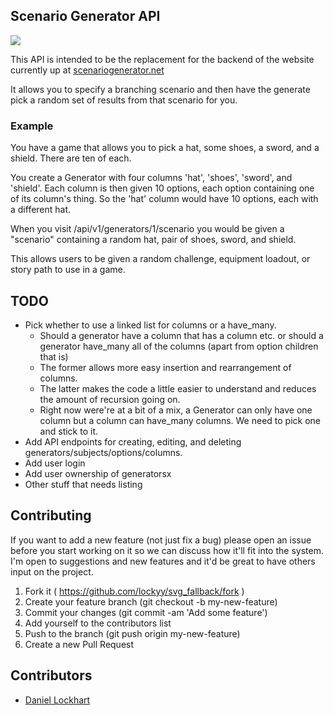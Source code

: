 ## Scenario Generator API

[![](https://circleci.com/gh/Lockyy/scenario-generator-api.png?style=shield&circle-token=:circle-token)](https://circleci.com/gh/Lockyy/scenario-generator-api)

This API is intended to be the replacement for the backend of the website currently up at [scenariogenerator.net](http://www.scenariogenerator.net)

It allows you to specify a branching scenario and then have the generate pick a random set of results from that scenario for you.

### Example

You have a game that allows you to pick a hat, some shoes, a sword, and a shield. There are ten of each.

You create a Generator with four columns 'hat', 'shoes', 'sword', and 'shield'.
Each column is then given 10 options, each option containing one of its column's thing. So the 'hat' column would have
10 options, each with a different hat.

When you visit /api/v1/generators/1/scenario you would be given a "scenario" containing a random hat, pair of shoes, sword, and shield.

This allows users to be given a random challenge, equipment loadout, or story path to use in a game.

## TODO

- Pick whether to use a linked list for columns or a have_many.
  - Should a generator have a column that has a column etc. or should a generator have_many all of the columns (apart from option children that is)
  - The former allows more easy insertion and rearrangement of columns.
  - The latter makes the code a little easier to understand and reduces the amount of recursion going on.
  - Right now were're at a bit of a mix, a Generator can only have one column but a column can have_many columns. We need to pick one and stick to it.
- Add API endpoints for creating, editing, and deleting generators/subjects/options/columns.
- Add user login
- Add user ownership of generatorsx
- Other stuff that needs listing

## Contributing

If you want to add a new feature (not just fix a bug) please open an issue before you start working on it so we can discuss how it'll fit into the system. I'm open to suggestions and new features and it'd be great to have others input on the project.

1. Fork it ( https://github.com/lockyy/svg_fallback/fork )
2. Create your feature branch (git checkout -b my-new-feature)
3. Commit your changes (git commit -am 'Add some feature')
4. Add yourself to the contributors list
5. Push to the branch (git push origin my-new-feature)
6. Create a new Pull Request

## Contributors

- [Daniel Lockhart](https://github.com/Lockyy)
